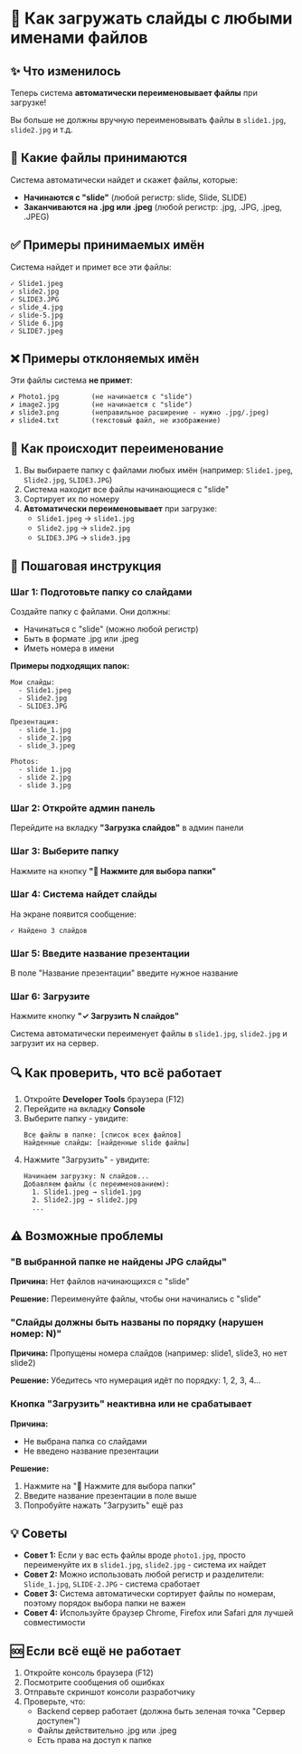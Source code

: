 # 🎯 Как загружать слайды с любыми именами файлов

## ✨ Что изменилось

Теперь система **автоматически переименовывает файлы** при загрузке!

Вы больше не должны вручную переименовывать файлы в `slide1.jpg`, `slide2.jpg` и т.д.

## 📁 Какие файлы принимаются

Система автоматически найдет и скажет файлы, которые:
- **Начинаются с "slide"** (любой регистр: slide, Slide, SLIDE)
- **Заканчиваются на .jpg или .jpeg** (любой регистр: .jpg, .JPG, .jpeg, .JPEG)

## ✅ Примеры принимаемых имён

Система найдет и примет все эти файлы:
```
✓ Slide1.jpeg
✓ slide2.jpg
✓ SLIDE3.JPG
✓ slide_4.jpg
✓ slide-5.jpg
✓ Slide 6.jpg
✓ SLIDE7.jpeg
```

## ❌ Примеры отклоняемых имён

Эти файлы система **не примет**:
```
✗ Photo1.jpg        (не начинается с "slide")
✗ image2.jpg        (не начинается с "slide")
✗ slide3.png        (неправильное расширение - нужно .jpg/.jpeg)
✗ slide4.txt        (текстовый файл, не изображение)
```

## 🔄 Как происходит переименование

1. Вы выбираете папку с файлами любых имён (например: `Slide1.jpeg`, `Slide2.jpg`, `SLIDE3.JPG`)
2. Система находит все файлы начинающиеся с "slide"
3. Сортирует их по номеру
4. **Автоматически переименовывает** при загрузке:
   - `Slide1.jpeg` → `slide1.jpg`
   - `Slide2.jpg` → `slide2.jpg`
   - `SLIDE3.JPG` → `slide3.jpg`

## 🚀 Пошаговая инструкция

### Шаг 1: Подготовьте папку со слайдами
Создайте папку с файлами. Они должны:
- Начинаться с "slide" (можно любой регистр)
- Быть в формате .jpg или .jpeg
- Иметь номера в имени

**Примеры подходящих папок:**
```
Мои слайды:
  - Slide1.jpeg
  - Slide2.jpg
  - SLIDE3.JPG

Презентация:
  - slide_1.jpg
  - slide_2.jpg
  - slide_3.jpeg

Photos:
  - slide 1.jpg
  - slide 2.jpg
  - slide 3.jpg
```

### Шаг 2: Откройте админ панель
Перейдите на вкладку **"Загрузка слайдов"** в админ панели

### Шаг 3: Выберите папку
Нажмите на кнопку **"📁 Нажмите для выбора папки"**

### Шаг 4: Система найдет слайды
На экране появится сообщение:
```
✓ Найдено 3 слайдов
```

### Шаг 5: Введите название презентации
В поле "Название презентации" введите нужное название

### Шаг 6: Загрузите
Нажмите кнопку **"✓ Загрузить N слайдов"**

Система автоматически переименует файлы в `slide1.jpg`, `slide2.jpg` и загрузит их на сервер.

## 🔍 Как проверить, что всё работает

1. Откройте **Developer Tools** браузера (F12)
2. Перейдите на вкладку **Console**
3. Выберите папку - увидите:
   ```
   Все файлы в папке: [список всех файлов]
   Найденные слайды: [найденные slide файлы]
   ```
4. Нажмите "Загрузить" - увидите:
   ```
   Начинаем загрузку: N слайдов...
   Добавляем файлы (с переименованием):
     1. Slide1.jpeg → slide1.jpg
     2. Slide2.jpg → slide2.jpg
     ...
   ```

## ⚠️ Возможные проблемы

### "В выбранной папке не найдены JPG слайды"

**Причина:** Нет файлов начинающихся с "slide"

**Решение:** Переименуйте файлы, чтобы они начинались с "slide"

### "Слайды должны быть названы по порядку (нарушен номер: N)"

**Причина:** Пропущены номера слайдов (например: slide1, slide3, но нет slide2)

**Решение:** Убедитесь что нумерация идёт по порядку: 1, 2, 3, 4...

### Кнопка "Загрузить" неактивна или не срабатывает

**Причина:** 
- Не выбрана папка со слайдами
- Не введено название презентации

**Решение:** 
1. Нажмите на "📁 Нажмите для выбора папки"
2. Введите название презентации в поле выше
3. Попробуйте нажать "Загрузить" ещё раз

## 💡 Советы

- **Совет 1:** Если у вас есть файлы вроде `photo1.jpg`, просто переименуйте их в `slide1.jpg`, `slide2.jpg` - система их найдет
- **Совет 2:** Можно использовать любой регистр и разделители: `Slide_1.jpg`, `SLIDE-2.JPG` - система сработает
- **Совет 3:** Система автоматически сортирует файлы по номерам, поэтому порядок выбора папки не важен
- **Совет 4:** Используйте браузер Chrome, Firefox или Safari для лучшей совместимости

## 🆘 Если всё ещё не работает

1. Откройте консоль браузера (F12)
2. Посмотрите сообщения об ошибках
3. Отправьте скриншот консоли разработчику
4. Проверьте, что:
   - Backend сервер работает (должна быть зеленая точка "Сервер доступен")
   - Файлы действительно .jpg или .jpeg
   - Есть права на доступ к папке
